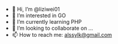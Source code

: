 - 👋 Hi, I’m @liziwei01
- 👀 I’m interested in GO
- 🌱 I’m currently learning PHP
- 💞️ I’m looking to collaborate on ...
- 📫 How to reach me: alssylk@gmail.com

<!---
liziwei01/liziwei01 is a ✨ special ✨ repository because its `README.md` (this file) appears on your GitHub profile.
You can click the Preview link to take a look at your changes.
--->
